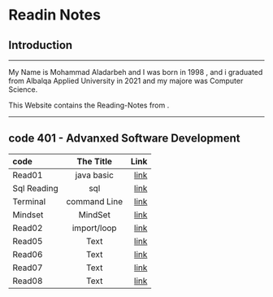 # Readin Notes
## Introduction  
___  
My Name is Mohammad Aladarbeh and I was born in 1998 , and i graduated from Albalqa Applied University in 2021 and my majore was Computer Science.  

This Website contains the Reading-Notes from .  
___
## code 401 - Advanxed Software Development  
    
| code        | The Title   | Link                     |
| :---------- | :--------:  |       ----------:        |
| Read01      | java basic  |  [link](Read01.md)       |
| Sql Reading | sql         |  [link](sql/sql.md)      |
| Terminal    | command Line|  [link](Terminal.md)     |
| Mindset     | MindSet     |  [link](Mindset.md)       |
| Read02      | import/loop        |  [link](Read02.md)       |
| Read05      | Text        |  [link](Read05.md)       |
| Read06      | Text        |  [link](Read06.md)       |
| Read07      | Text        |  [link](Read07.md)       |
| Read08      | Text        |  [link](Read08.md)       |
